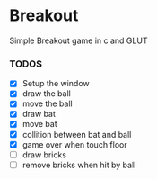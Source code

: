 # Breakout
Simple Breakout game in c and GLUT

### TODOS
- [X] Setup the window
- [X] draw the ball
- [X] move the ball
- [X] draw bat
- [X] move bat
- [X] collition between bat and ball
- [X] game over when touch floor
- [ ] draw bricks
- [ ] remove bricks when hit by ball
